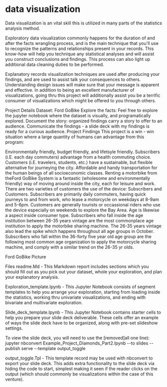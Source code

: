 #  data visualization
Data visualization is an vital skill this is utilized in many parts of the statistics analysis method.

Exploratory data visualization commonly happens for the duration of and after the facts wrangling process, and is the main technique that you'll use to recognize the patterns and relationships present in your records. This know-how will help you technique any statistical analyses and will assist you construct conclusions and findings. This process can also light up additional data cleaning duties to be performed.

Explanatory records visualization techniques are used after producing your findings, and are used to assist talk your consequences to others. Understanding design issues will make sure that your message is apparent and effective. In addition to being an excellent manufacturer of visualizations, going thru this project will additionally assist you be a terrific consumer of visualizations which might be offered to you through others.


Project Details
Dataset: Ford GoBike
Explore the facts: Feel free to explore the jupyter notebook where the dataset is visually, and programatically explored.
Document the story: organized findings carry a story to offer to an audience.
Communicate the findings - a slide deck with my findings is ready for a curious audience.
Project Findings
This project is a win - win situation where a large quantity of humans can advantage from this program:

Environmentally friendly, budget friendly, and lifetsyle friendly.
Subscribers (i.E. each day commuters) advantage from a health commuting choice.
Customers (i.E. travelers, students, etc.) have a sustainable, but flexible alternative for journeying the city.
Affordable and handy transportation for the human beings of all socioeconomic classes.
Renting a motorbike from theFord GoBike System is a fantastic (wholesome and environmentally friendly) way of moving around inside the city, each for leisure and work.
There are two varieties of customers the use of the device: Subscribers and Customers. Subscribers are primarily daily commuters, having quick journeys to and from work, who lease a motorcycle on weekdays at 8-9am and 5-6pm. Customers are generally tourists or occassional riders who use the device especially on weekends to explore the Bay Area. Age is likewise a aspect inside consumer type. Subscribers who fall inside the age institution between 26-35 years vintage are the most commonplace age institution to apply the motorbike sharing machine. The 26-35 years vintage also lead the spike which happens throughout all age groups in October. Subscribers who fall within the 36-forty five year old age group are the following most common age organization to apply the motorcycle sharing machine, and comply with a similar trend on the 26-35 yr olds.

Ford GoBike Picture

Files
readme.Md - This Markdown report includes sections which you should fill out as you pick out your dataset, whole your exploration, and plan your explanatory analysis.

Exploration_template.Ipynb - This Jupyter Notebook consists of segment templates to help you arrange your exploration, starting from loading inside the statistics, working thru univariate visualizations, and ending with bivariate and multivariate exploration.

Slide_deck_template.Ipynb - This Jupyter Notebook contains starter cells to help you prepare your slide deck deliverable. These cells offer an example of ways the slide deck have to be organized, along with pre-set slideshow settings.

To view the slide deck, you will need to use the [removed]all one line): jupyter nbconvert Example_Project_Diamonds_Part2.Ipynb --to slides --publish serve --template output_toggle

output_toggle.Tpl - This template record may be used with nbconvert to export your slide deck. This adds extra functionality to the slide deck via hiding the code to start, simplest making it seen if the reader clicks on the output (which should commonly be visualizations within the case of this venture).
